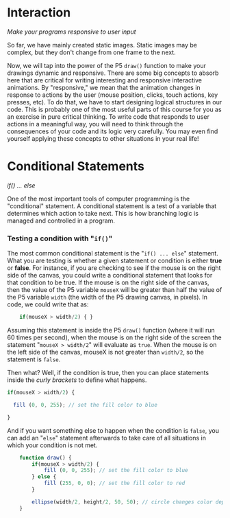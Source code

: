 <link href="../../markdown.css" rel="stylesheet"></link> 

# Interaction
*Make your programs responsive to user input*

So far, we have mainly created static images. Static images may be complex, but they don't change from one frame to the next.

Now, we will tap into the power of the P5 `draw()` function to make your drawings dynamic and responsive. There are some big concepts to absorb here that are critical for writing interesting and responsive interactive animations. By "responsive," we mean that the animation changes in response to actions by the user (mouse position, clicks, touch actions, key presses, etc). To do that, we have to start designing logical structures in our code. This is probably one of the most useful parts of this course for you as an exercise in pure critical thinking. To write code that responds to user actions in a meaningful way, you will need to think through the consequences of your code and its logic very carefully. You may even find yourself applying these concepts to other situations in your real life!

# Conditional Statements
*if() ... else*

One of the most important tools of computer programming is the "conditional" statement. A conditional statement is a test of a variable that determines which action to take next. This is how branching logic is managed and controlled in a program.

### Testing a condition with "`if()`"
The most common conditional statement is the "`if() ... else`" statement. What you are testing is whether a given statement or condition is either **true** or **false**. For instance, if you are checking to see if the mouse is on the right side of the canvas, you could write a conditional statement that looks for that condition to be true. If the mouse is on the right side of the canvas, then the value of the P5 variable `mouseX` will be greater than half the value of the P5 variable `width` (the width of the P5 drawing canvas, in pixels). In code, we could write that as:
```javascript
    if(mouseX > width/2) { }
```

Assuming this statement is inside the P5 `draw()` function (where it will run 60 times per second), when the mouse is on the right side of the screen the statement "`mouseX > width/2`" will evaluate as `true`. When the mouse is on the left side of the canvas, mouseX is not greater than `width/2`, so the statement is `false`.

Then what? Well, if the condition is true, then you can place statements inside the *curly brackets* to define what happens.
```javascript
if(mouseX > width/2) {

  fill (0, 0, 255); // set the fill color to blue

}
```
And if you want something else to happen when the condition is `false`, you can add an "`else`" statement afterwards to take care of all situations in which your condition is not met.
```javascript
    function draw() {
        if(mouseX > width/2) {
            fill (0, 0, 255); // set the fill color to blue
        } else {
            fill (255, 0, 0); // set the fill color to red
        }

        ellipse(width/2, height/2, 50, 50); // circle changes color depending on mouse position
    }
```

